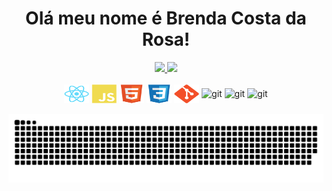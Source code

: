 <div>
  
  <h1 align="center">
    Olá meu nome é Brenda Costa da Rosa!
  </h1>
</div>
<div align="center">
  <a href="https://github.com/brendacostarosa">
    <img height="150em" src="https://github-readme-stats.vercel.app/api?username=brendacostarosa&count_private=true&include_all_commits=true&show_icons=true&theme=dark&hide_border=false&show_owner=true"/>
    <img height="150em" src="https://github-readme-stats.vercel.app/api/top-langs/?username=brendacostarosa&theme=dark&hide_border=false&&layout=compact"/>
  </a>
</div>

<div align="center" valign="top"><br>
  <img align="center" alt="React" height="30" width="40" src="https://raw.githubusercontent.com/devicons/devicon/master/icons/react/react-original.svg">
  <img align="center" alt="Js" height="30" width="40" src="https://raw.githubusercontent.com/devicons/devicon/master/icons/javascript/javascript-plain.svg">
  <img align="center" alt="HTML" height="30" width="40" src="https://raw.githubusercontent.com/devicons/devicon/master/icons/html5/html5-original.svg">
  <img align="center" alt="CSS" height="30" width="40" src="https://raw.githubusercontent.com/devicons/devicon/master/icons/css3/css3-original.svg">
  <img align="center" alt="git" height="30" width="40" src="https://raw.githubusercontent.com/devicons/devicon/master/icons/git/git-original.svg">
  <img align="center" alt="git" height="30" width="40" src="https://cdn.jsdelivr.net/gh/devicons/devicon/icons/github/github-original.svg">
  <img align="center" alt="git" height="30" width="40" src="https://cdn.jsdelivr.net/gh/devicons/devicon/icons/linux/linux-original.svg">
  <img align="center" alt="git" height="30" width="40" src="https://cdn.jsdelivr.net/gh/devicons/devicon/icons/vscode/vscode-original.svg">

</div><br>

<picture>
  <source media="(prefers-color-scheme: dark)" srcset="https://raw.githubusercontent.com/BrendaCostaRosa/BrendaCostaRosa/output/github-contribution-grid-snake-dark.svg">
  <source media="(prefers-color-scheme: light)" srcset="https://raw.githubusercontent.com/BrendaCostaRosa/BrendaCostaRosa/output/github-contribution-grid-snake.svg">
  <img alt="github contribution grid snake animation" src="https://raw.githubusercontent.com/BrendaCostaRosa/BrendaCostaRosa/output/github-contribution-grid-snake.svg">
</picture>

